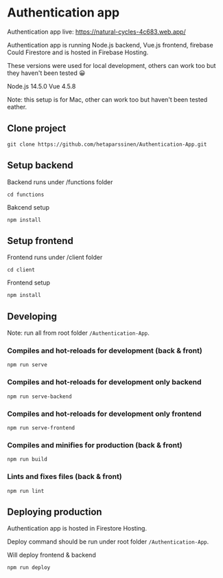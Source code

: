 # Authentication app

Authentication app live: https://natural-cycles-4c683.web.app/

Authentication app is running Node.js backend, Vue.js frontend, firebase Could Firestore and is hosted in Firebase Hosting.

These versions were used for local development, others can work too but they haven't been tested 😀

Node.js 14.5.0
Vue 4.5.8

Note: this setup is for Mac, other can work too but haven't been tested eather.


## Clone project
```
git clone https://github.com/hetaparssinen/Authentication-App.git
```


## Setup backend

Backend runs under /functions folder

```
cd functions
```

Bakcend setup
```
npm install
```


## Setup frontend

Frontend runs under /client folder

```
cd client
```

Frontend setup
```
npm install
```


## Developing

Note: run all from root folder `/Authentication-App`.

### Compiles and hot-reloads for development (back & front)
```
npm run serve
```
### Compiles and hot-reloads for development only backend
```
npm run serve-backend
```
### Compiles and hot-reloads for development only frontend
```
npm run serve-frontend
```

### Compiles and minifies for production (back & front)
```
npm run build
```

### Lints and fixes files (back & front)
```
npm run lint
```



## Deploying production
Authentication app is hosted in Firestore Hosting.

Deploy command should be run under root folder `/Authentication-App`.

Will deploy frontend & backend
```
npm run deploy
```
